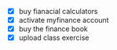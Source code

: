 
- [x] buy fianacial calculators
- [x] activate myfinance account 
- [x] buy the finance book
- [x] upload class exercise
